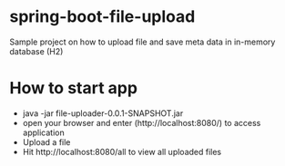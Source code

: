 # spring-boot-file-upload
Sample project on how to upload file and save meta data in in-memory database (H2)

# How to start app
- java -jar file-uploader-0.0.1-SNAPSHOT.jar
- open your browser and enter (http://localhost:8080/) to access application
- Upload a file
- Hit http://localhost:8080/all to view  all uploaded files
